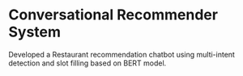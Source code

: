# Conversational Recommender System

Developed a Restaurant recommendation chatbot using multi-intent detection and slot filling based on BERT model. 
